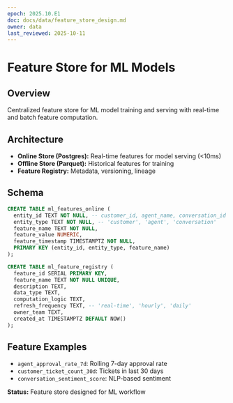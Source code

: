 ```yaml
---
epoch: 2025.10.E1
doc: docs/data/feature_store_design.md
owner: data
last_reviewed: 2025-10-11
---
```


# Feature Store for ML Models

## Overview

Centralized feature store for ML model training and serving with real-time and batch feature computation.

## Architecture

- **Online Store (Postgres):** Real-time features for model serving (<10ms)
- **Offline Store (Parquet):** Historical features for training
- **Feature Registry:** Metadata, versioning, lineage

## Schema

```sql
CREATE TABLE ml_features_online (
  entity_id TEXT NOT NULL, -- customer_id, agent_name, conversation_id
  entity_type TEXT NOT NULL, -- 'customer', 'agent', 'conversation'
  feature_name TEXT NOT NULL,
  feature_value NUMERIC,
  feature_timestamp TIMESTAMPTZ NOT NULL,
  PRIMARY KEY (entity_id, entity_type, feature_name)
);

CREATE TABLE ml_feature_registry (
  feature_id SERIAL PRIMARY KEY,
  feature_name TEXT NOT NULL UNIQUE,
  description TEXT,
  data_type TEXT,
  computation_logic TEXT,
  refresh_frequency TEXT, -- 'real-time', 'hourly', 'daily'
  owner_team TEXT,
  created_at TIMESTAMPTZ DEFAULT NOW()
);
```

## Feature Examples

- `agent_approval_rate_7d`: Rolling 7-day approval rate
- `customer_ticket_count_30d`: Tickets in last 30 days
- `conversation_sentiment_score`: NLP-based sentiment

**Status:** Feature store designed for ML workflow
